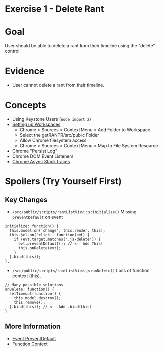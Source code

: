 Exercise 1 - Delete Rant
================

# Goal
User should be able to delete a rant from their timeline using the "delete" control.


# Evidence
- User cannot delete a rant from their timeline.


# Concepts
- Using Keystone Users (`node import 2`)
- [Setting up Workspaces](https://developers.google.com/web/tools/setup/setup-workflow)
  - Chrome > Sources > Context Menu > Add Folder to Workspace
  - Select the getRANTR/src/public Folder
  - Allow Chrome filesystem access
  - Chrome > Sources > Context Menu > Map to File System Resource
- Chrome "Persist Log"
- Chrome DOM Event Listeners
- [Chrome Async Stack traces](https://www.html5rocks.com/en/tutorials/developertools/async-call-stack/)











# Spoilers (Try Yourself First)

## Key Changes

- `/src/public/scripts/rantListView.js:initialize()` Missing `preventDefault` on event

```
initialize: function() {
  this.model.on('change', this.render, this);
  this.$el.on('click', function(evt) {
    if (evt.target.matches('.js-delete')) {
      evt.preventDefault(); // <-- Add This!
      this.onDelete(evt);
    }
  }.bind(this));
},
```

- `/src/public/scripts/rantListView.js:onDelete()` Loss of function context (this).

```
// Many possible solutions
onDelete: function() {
  setTimeout(function() {
    this.model.destroy();
    this.remove();
  }.bind(this)); // <-- Add .bind(this)
}
```

## More Information

- [Event PreventDefault](https://developer.mozilla.org/en-US/docs/Web/API/Event/preventDefault)
- [Function Context](https://developer.mozilla.org/en-US/docs/Web/JavaScript/Reference/Operators/this)

